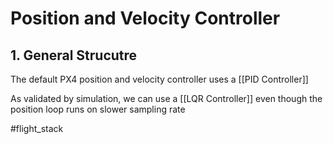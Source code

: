 # Position and Velocity Controller

## 1. General Strucutre

The default PX4 position and velocity controller uses a [[PID Controller]]

As validated by simulation, we can use a [[LQR Controller]] even though the position loop runs on slower sampling rate

#flight_stack 
